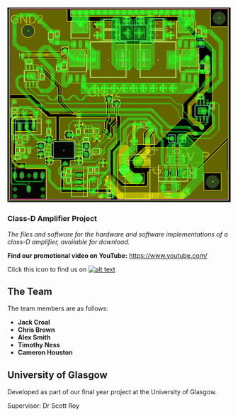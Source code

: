 ![alt text](https://raw.githubusercontent.com/croaljack0/ClassDAmplifier/master/Media/PCB_top.png)

### Class-D Amplifier Project

*The files and software for the hardware and software implementations of a class-D amplifier, available for download.*

**Find our promotional video on YouTube:** https://www.youtube.com/

[youtube_icon]: https://raw.githubusercontent.com/croaljack0/ClassDAmp/master/Media/youtube_icon.png
[youtube_url]: https://www.youtube.com/
Click this icon to find us on  [![alt text][youtube_icon]][youtube_url]

## The Team
The team members are as follows:

* **Jack Croal**
* **Chris Brown**
* **Alex Smith**
* **Timothy Ness**
* **Cameron Houston**

## University of Glasgow
Developed as part of our final year project at the University of Glasgow.

Supervisor:    Dr Scott Roy